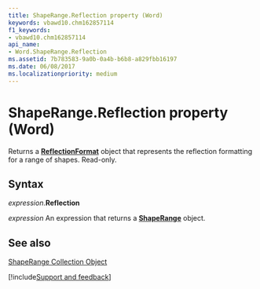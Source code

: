 ```yaml
---
title: ShapeRange.Reflection property (Word)
keywords: vbawd10.chm162857114
f1_keywords:
- vbawd10.chm162857114
api_name:
- Word.ShapeRange.Reflection
ms.assetid: 7b783583-9a0b-0a4b-b6b8-a829fbb16197
ms.date: 06/08/2017
ms.localizationpriority: medium
---
```



# ShapeRange.Reflection property (Word)

Returns a **[ReflectionFormat](Word.ReflectionFormat.md)** object that represents the reflection formatting for a range of shapes. Read-only.


## Syntax

_expression_.**Reflection**

 _expression_ An expression that returns a **[ShapeRange](Word.shaperange.md)** object.


## See also


[ShapeRange Collection Object](Word.shaperange.md)

[!include[Support and feedback](~/includes/feedback-boilerplate.md)]